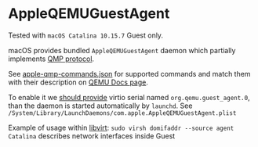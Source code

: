 # AppleQEMUGuestAgent

Tested with `macOS Catalina 10.15.7` Guest only.

macOS provides bundled `AppleQEMUGuestAgent` daemon which partially
implements [QMP protocol](https://wiki.qemu.org/Features/GuestAgent#QEMU_Guest_Agent_Protocol).

See [apple-qmp-commands.json](apple-qmp-commands.json) for supported commands and match them with
their description
on [QEMU Docs page](https://qemu.readthedocs.io/en/latest/interop/qemu-ga-ref.html#qapidoc-10).

To enable it we [should provide](https://wiki.qemu.org/Features/GuestAgent#Detailed_Summary) virtio
serial named `org.qemu.guest_agent.0`, than the daemon is started automatically by `launchd`.
See `/System/Library/LaunchDaemons/com.apple.AppleQEMUGuestAgent.plist`

Example of usage within [libvirt](../libvirt): `sudo virsh domifaddr --source agent Catalina`
describes network interfaces inside Guest
